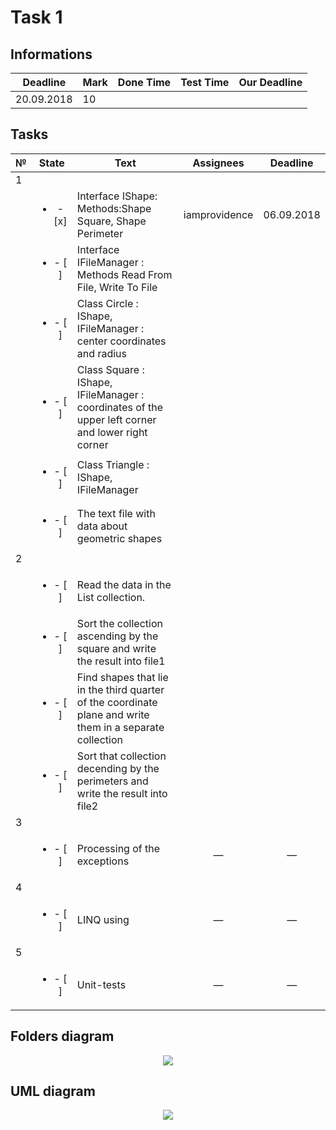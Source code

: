 # Task 1

## Informations

| Deadline |Mark|Done Time|Test Time|Our Deadline|
|----------|----|---------|---------|------------|
|20.09.2018| 10 |         |         |            |


## Tasks

|№|          State         |                            Text                                           |   Assignees  |  Deadline  |
|-|:----------------------:|---------------------------------------------------------------------------|:------------:|:----------:|
|                                                        1                                                                         |
| |<ul><li>- [x] </li></ul>|Interface IShape: Methods:Shape Square, Shape Perimeter                    |iamprovidence |06.09.2018  |
| |<ul><li>- [ ] </li></ul>|Interface IFileManager : Methods Read From File, Write To File             |              |            |
| |<ul><li>- [ ] </li></ul>|Class Circle : IShape, IFileManager : center coordinates and radius        |              |            |
| |<ul><li>- [ ] </li></ul>|Class Square : IShape, IFileManager : coordinates of the upper left corner and lower right corner| |   |
| |<ul><li>- [ ] </li></ul>|Class Triangle : IShape, IFileManager                                      |              |            |
| |<ul><li>- [ ] </li></ul>|The text file with data about geometric shapes                             |              |            |
|                                                        2                                                                         |
| |<ul><li>- [ ] </li></ul>|Read the data in the List collection.                                      |              |            |
| |<ul><li>- [ ] </li></ul>|Sort the collection ascending by the square and write the result into file1|              |            |
| |<ul><li>- [ ] </li></ul>|Find shapes that lie in the third quarter of the coordinate plane and write them in a separate collection|              |            |
| |<ul><li>- [ ] </li></ul>|Sort that collection decending by the perimeters and write the result into file2|         |            |
|                                                        3                                                                         |
| |<ul><li>- [ ] </li></ul>|Processing of the exceptions                                               |       —      |      —     |
|                                                        4                                                                         |
| |<ul><li>- [ ] </li></ul>|LINQ using                                                                 |       —      |      —     |
|                                                        5                                                                         |
| |<ul><li>- [ ] </li></ul>|Unit-tests                                                                 |       —      |      —     |

## Folders diagram

<p align="center">
  <img src="/Images/Task1/files.png">
</p>

## UML diagram

<p align="center">
  <img src="/Images/Task1/uml.png">
</p>
